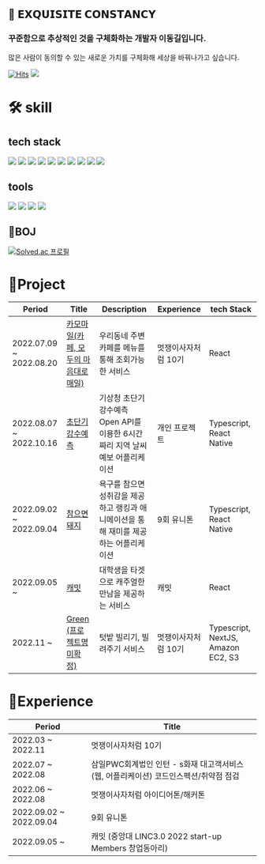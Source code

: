 ## 🚀 𝗘𝗫𝗤𝗨𝗜𝗦𝗜𝗧𝗘 𝗖𝗢𝗡𝗦𝗧𝗔𝗡𝗖𝗬

### 꾸준함으로 추상적인 것을 구체화하는 개발자 이동길입니다.

많은 사람이 동의할 수 있는 새로운 가치를 구체화해 세상을 바꿔나가고 싶습니다.

[![Hits](https://hits.seeyoufarm.com/api/count/incr/badge.svg?url=https%3A%2F%2Fgithub.com%2Fd0422%2Fhit-counter&count_bg=%23FF7F50&title_bg=%23555555&icon=soundcloud.svg&icon_color=%23FF7F50&title=d0422&edge_flat=false)](https://hits.seeyoufarm.com)
<a href="https://0422.tistory.com/"><img src="https://img.shields.io/badge/-Blog-coral?logo=Blogger&logoColor=white"/></a>

# 🛠️ skill

## tech stack

<img src="https://img.shields.io/badge/html-E34F26?style=?style=flat-square&logo=Html5&logoColor=white"> <img src="https://img.shields.io/badge/css-F43059?style=?style=flat-square&logo=css3&logoColor=white"> <img src="https://img.shields.io/badge/javascript-F7DF1E?style=?style=flat-square&logo=javascript&logoColor=white"> <img src="https://img.shields.io/badge/react-61DAFB?style=?style=flat-square&logo=react&logoColor=white"> <img src="https://img.shields.io/badge/React Native-61DAFB?style=?style=flat-square&logo=react&logoColor=white"> <img src="https://img.shields.io/badge/typescript-3178C6?style=?style=flat-square&logo=typescript&logoColor=white"> <img src="https://img.shields.io/badge/mysql-4479A1?style=?style=flat-square&logo=mysql&logoColor=white">
<img src="https://img.shields.io/badge/C-A8B9CC?style=?style=flat-square&logo=C&logoColor=white"> <img src="https://img.shields.io/badge/Python-3776AB?style=?style=flat-square&logo=Python&logoColor=white"> <img src="https://img.shields.io/badge/java-007396?style=?style=flat-square&logo=java&logoColor=white"/>

## tools

<img src="https://img.shields.io/badge/git-F05033?style=?style=flat-square&logo=git&logoColor=white"/> <img src="https://img.shields.io/badge/figma-764ABC?style=?style=flat-square&logo=figma&logoColor=white"/> <img src="https://img.shields.io/badge/github-000000?style=?style=flat-square&logo=github&logoColor=white"/> <img src="https://img.shields.io/badge/amazon aws-232F3E?style=?style=flat-square&logo=amazon aws&logoColor=white"/>

## 🐾BOJ

[![Solved.ac 프로필](http://mazassumnida.wtf/api/v2/generate_badge?boj=rlfehd2021)](https://solved.ac/rlfehd2021)

# 🚀Project

| Period                  | Title                                                                      | Description                                                                           | Experience          | tech Stack                         |
| ----------------------- | -------------------------------------------------------------------------- | ------------------------------------------------------------------------------------- | ------------------- | ---------------------------------- |
| 2022.07.09 ~ 2022.08.20 | [카모마일(카페, 모두의 마음대로 매일)](https://github.com/d0422/Chamomile) | 우리동네 주변 카페를 메뉴를 통해 조회가능한 서비스                                    | 멋쟁이사자처럼 10기 | React                              |
| 2022.08.07 ~ 2022.10.16 | [초단기강수예측](https://github.com/d0422/Super-Short-Rain-Forecast/)      | 기상청 초단기 강수예측 Open API를 이용한 6시간 짜리 지역 날씨 예보 어플리케이션       | 개인 프로젝트       | Typescript, React Native           |
| 2022.09.02 ~ 2022.09.04 | [참으면 돼지 ](https://github.com/d0422/PatientPig)                        | 욕구를 참으면 성취감을 제공하고 랭킹과 애니메이션을 통해 재미를 제공하는 어플리케이션 | 9회 유니톤          | Typescript, React Native           |
| 2022.09.05 ~            | [캐밋](https://github.com/Casual-Meet/CaMeet-Front)                        | 대학생을 타겟으로 캐주얼한 만남을 제공하는 서비스                                     | 캐밋                | React                              |
| 2022.11 ~               | [Green (프로젝트명 미확정)](https://github.com/Hang-Jeong-Sal/Front-End)   | 텃밭 빌리기, 빌려주기 서비스                                                          | 멋쟁이사자처럼 10기 | Typescript, NextJS, Amazon EC2, S3 |

# 🚀Experience

| Period                  | Title                                                                                |
| ----------------------- | ------------------------------------------------------------------------------------ |
| 2022.03 ~ 2022.11       | 멋쟁이사자처럼 10기                                                                  |
| 2022.07 ~ 2022.08       | 삼일PWC회계법인 인턴 - s화재 대고객서비스(웹, 어플리케이션) 코드인스펙션/취약점 점검 |
| 2022.06 ~ 2022.08       | 멋쟁이사자처럼 아이디어톤/해커톤                                                     |
| 2022.09.02 ~ 2022.09.04 | 9회 유니톤                                                                           |
| 2022.09.05 ~            | 캐밋 (중앙대 LINC3.0 2022 start-up Members 창업동아리)                               |
